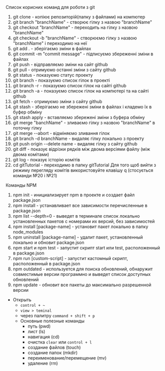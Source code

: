 Список корисних команд для роботи з git

1. git clone - копіює репозиторій(папку з файлами) на компютер
2. git branch "branchName" - створює гілку з назвою "branchName"
3. git checkout "branchName" - переходить на гілку з назвою "branchName"
4. git checkout -b "branchName" - створюємо гілку з назвою "branchName" і
   переходимо на неї
5. git add . - зберігаємо зміни в файлах
6. git commit -m "commit message" - підписуємо збереженні зміни в файлах
7. git push - відправляємо зміни на сайт github
8. git pull - отримуємо останні зміни з сайту github
9. git status - показуємо статус проекту
10. git branch - показуємо список гілок в проекті
11. git branch -r - показуємо список гілок на сайті github
12. git branch -a - показуємо список гілок на компютері та на сайті github
13. git fetch - отримуємо зміни з сайту github
14. git stash - зберігаємо не збережені зміни в файлах і кладемо їх в буфер
    обміну
15. git stash apply - вставляємо збережені зміни з буфера обміну
16. git merge "banchName" - зливаємо гілку з назвою "branchName" в поточну гілку
17. git merge --abort - відміняємо зливання гілок
18. git branch -d branchName - видаляє гілку локально з проекту
19. git push origin --delete name - видаляє гілку з сайту github
20. git diff - показує відрізки рядків між двома версіями файлу (між двома
    комітами)
21. git log - показує історію комітів
22. cd gitTutorial - переходимо в папку gitTutorial Для того щоб вийти з режиму
    перегляду комітів використовуйте клавішу q (стосується команди №20 і №21)

Команды NPM​

1. npm init - инициализирует npm в проекте и создает файл package.json
2. npm install - устанавливает все зависимости перечисленные в package.json
3. npm list --depth=0 - выведет в терминале список локально установленных
   пакетов с номерами их версий, без зависимостей
4. npm install [package-name] - установит пакет локально в папку node_modules
5. npm uninstall [package-name] - удалит пакет, установленный локально и обновит
   package.json
6. npm start и npm test - запустит скрипт start или test, расположенный в
   package.json
7. npm run [custom-script] - запустит кастомный скрипт, расположенный в
   package.json
8. npm outdated - используется для поиска обновлений, обнаружит совместимые
   версии программно и выведет список доступных обновлений
9. npm update - обновит все пакеты до максимально разрешенной версии

- Открыть
  - `control + ~`
  - `view > teminal`
  - через палитру `command + shift + p`
  - Основные полезные команды
    - путь (pwd)
    - лист (ls)
    - навигация (cd)
    - очистка `clear` или `control + l`
    - создание файлов (touch)
    - создание папок (mkdir)
    - переименование/перемещение (mv)
    - удаление (rm)
